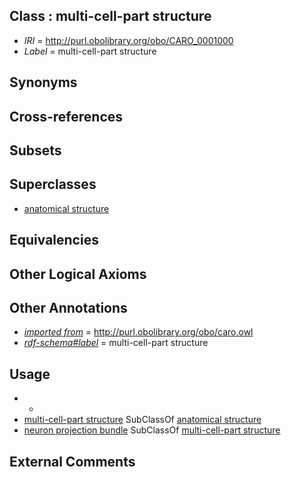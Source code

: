
## Class : multi-cell-part structure

 * *IRI* = http://purl.obolibrary.org/obo/CARO_0001000
 * *Label* = multi-cell-part structure

## Synonyms


## Cross-references


## Subsets


## Superclasses

 * [anatomical structure](../../CARO/03/CARO_0000003.md)

## Equivalencies


## Other Logical Axioms


## Other Annotations

 * *[imported from](../../IAO/12/IAO_0000412.md)* = http://purl.obolibrary.org/obo/caro.owl
 * *[rdf-schema#label](../../el/rdf-schema#label.md)* = multi-cell-part structure

## Usage

 * -
 * [multi-cell-part structure](../../CARO/00/CARO_0001000.md) SubClassOf [anatomical structure](../../CARO/03/CARO_0000003.md)
 * [neuron projection bundle](../../CARO/01/CARO_0001001.md) SubClassOf [multi-cell-part structure](../../CARO/00/CARO_0001000.md)

## External Comments

